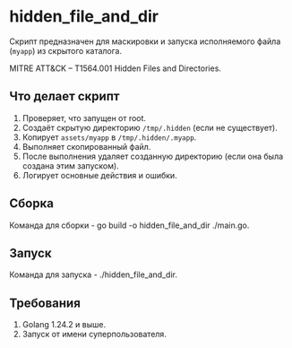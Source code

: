 # hidden_file_and_dir

Скрипт предназначен для маскировки и запуска исполняемого файла (`myapp`) из скрытого каталога.

MITRE ATT&CK – T1564.001 Hidden Files and Directories.

## Что делает скрипт

1. Проверяет, что запущен от root.
2. Создаёт скрытую директорию `/tmp/.hidden` (если не существует).
3. Копирует `assets/myapp` в `/tmp/.hidden/.myapp`.
4. Выполняет скопированный файл.
5. После выполнения удаляет созданную директорию (если она была создана этим запуском).
6. Логирует основные действия и ошибки.

## Сборка

Команда для сборки - go build -o hidden_file_and_dir ./main.go.

## Запуск

Команда для запуска -  ./hidden_file_and_dir.

## Требования

1. Golang 1.24.2 и выше.
2. Запуск от имени суперпользователя.